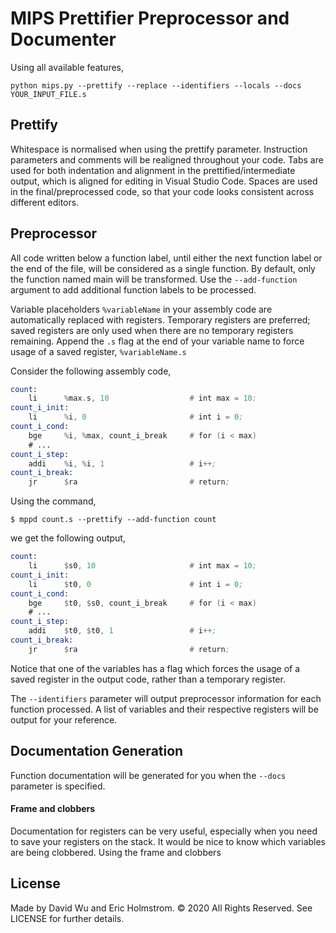 # MIPS Prettifier Preprocessor and Documenter

Using all available features,
```shell
python mips.py --prettify --replace --identifiers --locals --docs YOUR_INPUT_FILE.s
```

## Prettify
Whitespace is normalised when using the prettify parameter.
Instruction parameters and comments will be realigned throughout your code.
Tabs are used for both indentation and alignment in the prettified/intermediate output,
which is aligned for editing in Visual Studio Code.
Spaces are used in the final/preprocessed code, so that your code looks consistent across different editors.

## Preprocessor
All code written below a function label, until either the next function label or the end of the file,
will be considered as a single function.
By default, only the function named main will be transformed.
Use the `--add-function` argument to add additional function labels to be processed.


Variable placeholders `%variableName` in your assembly code are automatically replaced with registers.
Temporary registers are preferred;
saved registers are only used when there are no temporary registers remaining.
Append the `.s` flag at the end of your variable name to force usage of a saved register, `%variableName.s`

Consider the following assembly code,
```asm
count:
    li      %max.s, 10                  # int max = 10;
count_i_init:
    li      %i, 0                       # int i = 0;
count_i_cond:
    bge     %i, %max, count_i_break     # for (i < max)
    # ...
count_i_step:
    addi    %i, %i, 1                   # i++;
count_i_break:
    jr      $ra                         # return;
```

Using the command,
```shell
$ mppd count.s --prettify --add-function count
```

we get the following output,
```asm
count:
    li      $s0, 10                     # int max = 10;
count_i_init:
    li      $t0, 0                      # int i = 0;
count_i_cond:
    bge     $t0, $s0, count_i_break     # for (i < max)
    # ...
count_i_step:
    addi    $t0, $t0, 1                 # i++;
count_i_break:
    jr      $ra                         # return;
```

Notice that one of the variables has a flag which forces the usage of a saved register in the output code,
rather than a temporary register.

The `--identifiers` parameter will output preprocessor information for each function processed.
A list of variables and their respective registers will be output for your reference.


## Documentation Generation
Function documentation will be generated for you when the `--docs` parameter is specified.

#### Frame and clobbers
Documentation for registers can be very useful, especially when
you need to save your registers on the stack.
It would be nice to know which variables are being clobbered.
Using the frame and clobbers 

## License
Made by David Wu and Eric Holmstrom.
&copy; 2020 All Rights Reserved.
See LICENSE for further details. 
